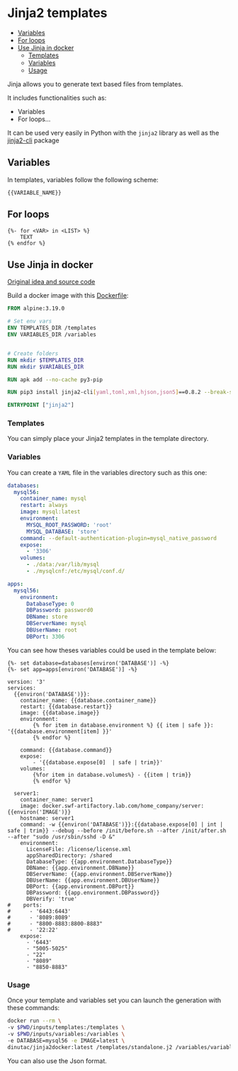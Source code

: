 # Jinja2 templates

- [Variables](#Variables)
- [For loops](#For%20loops)
- [Use Jinja in docker](#Use%20Jinja%20in%20docker)
	- [Templates](#Templates)
	- [Variables](#Variables)
	- [Usage](#Usage)

Jinja allows you to generate text based files from templates.

It includes functionalities such as:
- Variables
- For loops...

It can be used very easily in Python with the `jinja2` library as well as the [jinja2-cli](https://github.com/mattrobenolt/jinja2-cli) package

## Variables

In templates, variables follow the following scheme:
```jinja2
{{VARIABLE_NAME}}
```


## For loops

```jinja2
{%- for <VAR> in <LIST> %}
	TEXT
{% endfor %}
```

## Use Jinja in docker

[Original idea and source code](https://github.com/dinuta/jinja2docker) 

Build a docker image with this [Dockerfile](Dockerfile.md):

```dockerfile
FROM alpine:3.19.0

# Set env vars
ENV TEMPLATES_DIR /templates
ENV VARIABLES_DIR /variables


# Create folders
RUN mkdir $TEMPLATES_DIR
RUN mkdir $VARIABLES_DIR

RUN apk add --no-cache py3-pip

RUN pip3 install jinja2-cli[yaml,toml,xml,hjson,json5]==0.8.2 --break-system-packages

ENTRYPOINT ["jinja2"]
```

### Templates

You can simply place your Jinja2 templates in the template directory.

### Variables

You can create a `YAML` file in the variables directory such as this one:

```yaml
databases:
  mysql56:
    container_name: mysql
    restart: always
    image: mysql:latest
    environment:
      MYSQL_ROOT_PASSWORD: 'root'
      MYSQL_DATABASE: 'store'
    command: --default-authentication-plugin=mysql_native_password
    expose:
      - '3306'
    volumes:
      - ./data:/var/lib/mysql
      - ./mysqlcnf:/etc/mysql/conf.d/

apps:
  mysql56:
    environment:
      DatabaseType: 0
      DBPassword: password0
      DBName: store
      DBServerName: mysql
      DBUserName: root
      DBPort: 3306
```

You can see how theses variables could be used in the template below:

```jinja2
{%- set database=databases[environ('DATABASE')] -%}
{%- set app=apps[environ('DATABASE')] -%}

version: '3'
services:
  {{environ('DATABASE')}}:
    container_name: {{database.container_name}}
    restart: {{database.restart}}
    image: {{database.image}}
    environment:
        {% for item in database.environment %} {{ item | safe }}: '{{database.environment[item] }}'
        {% endfor %}

    command: {{database.command}}
    expose:
        - '{{database.expose[0]  | safe | trim}}'
    volumes:
        {%for item in database.volumes%} - {{item | trim}}
        {% endfor %}

  server1:
    container_name: server1
    image: docker.swf-artifactory.lab.com/home_company/server:{{environ('IMAGE')}}
    hostname: server1
    command: -w {{environ('DATABASE')}}:{{database.expose[0] | int | safe | trim}} --debug --before /init/before.sh --after /init/after.sh  --after "sudo /usr/sbin/sshd -D &"
    environment:
      LicenseFile: /license/license.xml
      appSharedDirectory: /shared
      DatabaseType: {{app.environment.DatabaseType}}
      DBName: {{app.environment.DBName}}
      DBServerName: {{app.environment.DBServerName}}
      DBUserName: {{app.environment.DBUserName}}
      DBPort: {{app.environment.DBPort}}
      DBPassword: {{app.environment.DBPassword}}
      DBVerify: 'true'
#    ports:
#      - '6443:6443'
#      - '8089:8089'
#      - "8800-8883:8800-8883"
#      - '22:22'
    expose:
      - '6443'
      - "5005-5025"
      - "22"
      - "8089"
      - "8850-8883"
```

### Usage

Once your template and variables set you can launch the generation with these commands:

```bash
docker run --rm \
-v $PWD/inputs/templates:/templates \
-v $PWD/inputs/variables:/variables \
-e DATABASE=mysql56 -e IMAGE=latest \
dinutac/jinja2docker:latest /templates/standalone.j2 /variables/variables.yml --format=yaml > docker-compose.yml
```

You can also use the Json format.